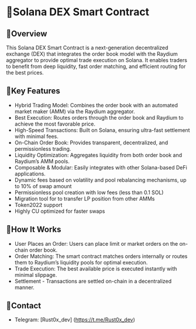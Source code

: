 #  🚀Solana DEX Smart Contract

##  🚀Overview
This Solana DEX Smart Contract is a next-generation decentralized exchange (DEX) that integrates the order book model with the Raydium aggregator to provide optimal trade execution on Solana. 
It enables traders to benefit from deep liquidity, fast order matching, and efficient routing for the best prices.

##  🚀Key Features
- Hybrid Trading Model: Combines the order book with an automated market maker (AMM) via the Raydium aggregator.
- Best Execution: Routes orders through the order book and Raydium to achieve the most favorable price.
- High-Speed Transactions: Built on Solana, ensuring ultra-fast settlement with minimal fees.
- On-Chain Order Book: Provides transparent, decentralized, and permissionless trading.
- Liquidity Optimization: Aggregates liquidity from both order book and Raydium’s AMM pools.
- Composable & Modular: Easily integrates with other Solana-based DeFi applications.
- Dynamic fees based on volatility and pool rebalancing mechanisms, up to 10% of swap amount
- Permissionless pool creation with low fees (less than 0.1 SOL)
- Migration tool for to transfer LP position from other AMMs
- Token2022 support
- Highly CU optimized for faster swaps

##  🚀How It Works
- User Places an Order: Users can place limit or market orders on the on-chain order book.
- Order Matching: The smart contract matches orders internally or routes them to Raydium’s liquidity pools for optimal execution.
- Trade Execution: The best available price is executed instantly with minimal slippage.
- Settlement - Transactions are settled on-chain in a decentralized manner.

##  🚀Contact
- Telegram: [Rust0x_dev] (https://t.me/Rust0x_dev)
